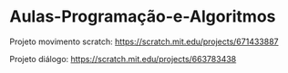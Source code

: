 # Aulas-Programação-e-Algoritmos
Projeto movimento scratch: https://scratch.mit.edu/projects/671433887 <br>

Projeto diálogo: https://scratch.mit.edu/projects/663783438
